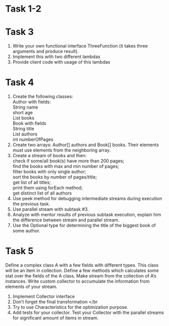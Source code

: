# Task 1-2

# Task 3
1. Write your own functional interface ThreeFunction (it takes three arguments and produce result).</br>
2. Implement this with two different lambdas </br>
3. Provide client code with usage of this lambdas </br>
# Task 4
1. Create the following classes: </br>
Author with fields: </br>
String name </br>
short age </br>
List books </br>
Book with fields </br>
String title </br>
List authors </br>
int numberOfPages </br>
2. Create two arrays: Author[] authors and Book[] books. Their elements must use elements from the neighboring array. </br>
3. Create a stream of books and then: </br>
check if some/all book(s) have more than 200 pages; </br>
find the books with max and min number of pages; </br>
filter books with only single author; </br>
sort the books by number of pages/title; </br>
get list of all titles; </br>
print them using forEach method; </br>
get distinct list of all authors </br>
4. Use peek method for debugging intermediate streams during execution the previous task. </br>
5. Use parallel stream with subtask #3. </br>
6. Analyze with mentor results of previous subtask execution, explain him the difference between stream and parallel stream. </br>
7. Use the Optional type for determining the title of the biggest book of some author. </br>
# Task 5
Define a complex class A with a few fields with different types. This class will be an item in collection.
Define a few methods which calculates some stat over the fields of the A class.
Make stream from the collection of A’s instances.
Write custom collector to accumulate the information from elements of your stream. </br>
1. Implement Collector interface </br>
2. Don’t forget the final transformation </br
3. Try to use Characteristics for the optimization purpose.</br>
4. Add tests for your collector.
   Test your Collector with the parallel streams for significant amount of items in stream.</br>